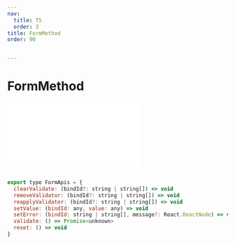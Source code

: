 ```yaml
---
nav: 
  title: TS
  order: 3
title: FormMethod
order: 90


---
```


# FormMethod 
<embed src="./embed/_FormMethod.md"></embed> 

```jsx | pure

export type FormApis = {
  clearValidate: (bindId?: string | string[]) => void
  removeValidator: (bindId?: string | string[]) => void
  reapplyValidator: (bindId?: string | string[]) => void
  setValue: (bindId: any, value: any) => void
  setError: (bindId: string | string[], message?: React.ReactNode) => void
  validate: () => Promise<unknown>
  reset: () => void
}


```


